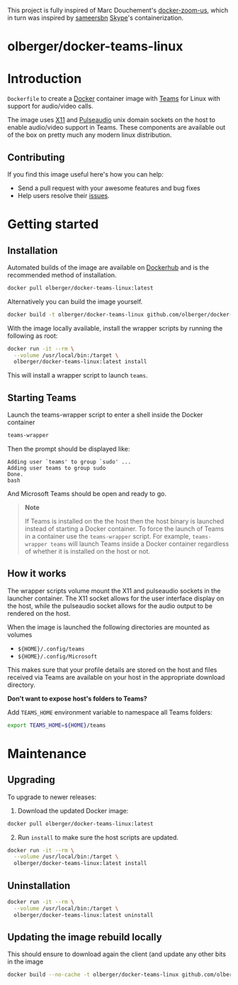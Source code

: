 This project is fully inspired of Marc Douchement's [docker-zoom-us](https://github.com/mdouchement/docker-zoom-us), which in turn was inspired by [sameersbn](https://github.com/sameersbn) [Skype](https://github.com/sameersbn/docker-skype)'s containerization.

# olberger/docker-teams-linux

# Introduction

`Dockerfile` to create a [Docker](https://www.docker.com/) container image with [Teams](https://www.microsoft.com/en-us/microsoft-365/microsoft-teams/download-app) for Linux with support for audio/video calls.

The image uses [X11](http://www.x.org) and [Pulseaudio](http://www.freedesktop.org/wiki/Software/PulseAudio/) unix domain sockets on the host to enable audio/video support in Teams. These components are available out of the box on pretty much any modern linux distribution.

## Contributing

If you find this image useful here's how you can help:

- Send a pull request with your awesome features and bug fixes
- Help users resolve their [issues](https://github.com/olberger/docker-teams-linux/issues?q=is%3Aopen+is%3Aissue).

# Getting started

## Installation

Automated builds of the image are available on [Dockerhub](https://hub.docker.com/r/olberger/docker-teams-linux) and is the recommended method of installation.

```bash
docker pull olberger/docker-teams-linux:latest
```

Alternatively you can build the image yourself.

```bash
docker build -t olberger/docker-teams-linux github.com/olberger/docker-teams-linux
```

With the image locally available, install the wrapper scripts by running the following as root:

```bash
docker run -it --rm \
  --volume /usr/local/bin:/target \
  olberger/docker-teams-linux:latest install
```

This will install a wrapper script to launch `teams`.

## Starting Teams

Launch the teams-wrapper script to enter a shell inside the Docker container

```bash
teams-wrapper
```

Then the prompt should be displayed like:
```
Adding user `teams' to group `sudo' ...
Adding user teams to group sudo
Done.
bash
```

And Microsoft Teams should be open and ready to go.

> **Note**
>
> If Teams is installed on the the host then the host binary is launched instead of starting a Docker container. To force the launch of Teams in a container use the `teams-wrapper` script. For example, `teams-wrapper teams` will launch Teams inside a Docker container regardless of whether it is installed on the host or not.


## How it works

The wrapper scripts volume mount the X11 and pulseaudio sockets in the launcher container. The X11 socket allows for the user interface display on the host, while the pulseaudio socket allows for the audio output to be rendered on the host.

When the image is launched the following directories are mounted as volumes

- `${HOME}/.config/teams`
- `${HOME}/.config/Microsoft`

<!-- - `XDG_DOWNLOAD_DIR` or if it is missing `${HOME}/Downloads` -->
<!-- - `XDG_DOCUMENTS_DIR` or if it is missing `${HOME}/Documents` -->

This makes sure that your profile details are stored on the host and files received via Teams are available on your host in the appropriate download directory.

**Don't want to expose host's folders to Teams?**

Add `TEAMS_HOME` environment variable to namespace all Teams folders:

```sh
export TEAMS_HOME=${HOME}/teams
```


# Maintenance

## Upgrading

To upgrade to newer releases:

  1. Download the updated Docker image:

  ```bash
  docker pull olberger/docker-teams-linux:latest
  ```

  2. Run `install` to make sure the host scripts are updated.

  ```bash
  docker run -it --rm \
    --volume /usr/local/bin:/target \
    olberger/docker-teams-linux:latest install
  ```

## Uninstallation

```bash
docker run -it --rm \
  --volume /usr/local/bin:/target \
  olberger/docker-teams-linux:latest uninstall
```

## Updating the image rebuild locally

This should ensure to download again the client (and update any other
bits in the image
```bash
docker build --no-cache -t olberger/docker-teams-linux github.com/olberger/docker-teams-linux
```

